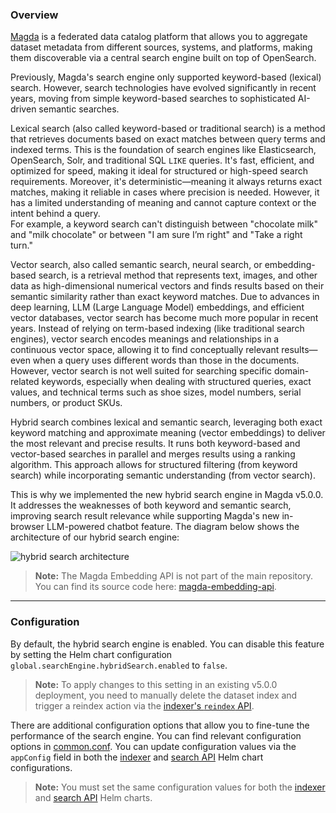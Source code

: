 ### Overview

[Magda](https://magda.io) is a federated data catalog platform that allows you to aggregate dataset metadata from different sources, systems, and platforms, making them discoverable via a central search engine built on top of OpenSearch.

Previously, Magda's search engine only supported keyword-based (lexical) search. However, search technologies have evolved significantly in recent years, moving from simple keyword-based searches to sophisticated AI-driven semantic searches.

Lexical search (also called keyword-based or traditional search) is a method that retrieves documents based on exact matches between query terms and indexed terms. This is the foundation of search engines like Elasticsearch, OpenSearch, Solr, and traditional SQL `LIKE` queries. It's fast, efficient, and optimized for speed, making it ideal for structured or high-speed search requirements. Moreover, it's deterministic—meaning it always returns exact matches, making it reliable in cases where precision is needed. However, it has a limited understanding of meaning and cannot capture context or the intent behind a query.  
For example, a keyword search can't distinguish between "chocolate milk" and "milk chocolate" or between "I am sure I’m right" and "Take a right turn."

Vector search, also called semantic search, neural search, or embedding-based search, is a retrieval method that represents text, images, and other data as high-dimensional numerical vectors and finds results based on their semantic similarity rather than exact keyword matches. Due to advances in deep learning, LLM (Large Language Model) embeddings, and efficient vector databases, vector search has become much more popular in recent years. Instead of relying on term-based indexing (like traditional search engines), vector search encodes meanings and relationships in a continuous vector space, allowing it to find conceptually relevant results—even when a query uses different words than those in the documents.  
However, vector search is not well suited for searching specific domain-related keywords, especially when dealing with structured queries, exact values, and technical terms such as shoe sizes, model numbers, serial numbers, or product SKUs.

Hybrid search combines lexical and semantic search, leveraging both exact keyword matching and approximate meaning (vector embeddings) to deliver the most relevant and precise results. It runs both keyword-based and vector-based searches in parallel and merges results using a ranking algorithm. This approach allows for structured filtering (from keyword search) while incorporating semantic understanding (from vector search).

This is why we implemented the new hybrid search engine in Magda v5.0.0. It addresses the weaknesses of both keyword and semantic search, improving search result relevance while supporting Magda's new in-browser LLM-powered chatbot feature. The diagram below shows the architecture of our hybrid search engine:

![hybrid search architecture](architecture/_resources/hybrid-search.png)

> **Note:** The Magda Embedding API is not part of the main repository. You can find its source code here: [magda-embedding-api](https://github.com/magda-io/magda-embedding-api).

---

### Configuration

By default, the hybrid search engine is enabled. You can disable this feature by setting the Helm chart configuration `global.searchEngine.hybridSearch.enabled` to `false`.

> **Note:** To apply changes to this setting in an existing v5.0.0 deployment, you need to manually delete the dataset index and trigger a reindex action via the [indexer's `reindex` API](https://magda-io.github.io/api-docs/index.html#api-Indexer-PostV0IndexerReindex).

There are additional configuration options that allow you to fine-tune the performance of the search engine. You can find relevant configuration options in [common.conf](../../magda-scala-common/src/main/resources/common.conf). You can update configuration values via the `appConfig` field in both the [indexer](../../deploy/helm/internal-charts/indexer/README.md) and [search API](../../deploy/helm/internal-charts/search-api/README.md) Helm chart configurations.

> **Note:** You must set the same configuration values for both the [indexer](../../deploy/helm/internal-charts/indexer/README.md) and [search API](../../deploy/helm/internal-charts/search-api/README.md) Helm charts.
